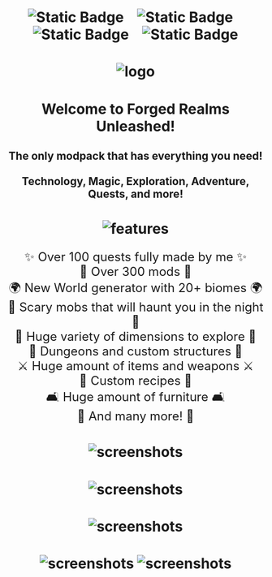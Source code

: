 <div align="center">
<h1 style="text-align:center " >

<img alt="Static Badge" src="https://img.shields.io/badge/Paypal-Support%20Us-%232d2d2d?style=for-the-badge&logo=paypal&logoColor=%23ffffff&labelColor=%231c871a&color=%232d2d2d&link=https%3A%2F%2Fwww.paypal.com%2Fdonate%2F%3Fhosted_button_id%3DCG3K6T7R5TZL4">
&nbsp;&nbsp; 
<img alt="Static Badge" src="https://img.shields.io/badge/Discord-Contact%20Us-%232d2d2d?style=for-the-badge&logo=discord&logoColor=%23ffffff&labelColor=%231c871a&color=%232d2d2d&link=https%3A%2F%2Fdiscord.gg%2FY9BbesGwXa">
&nbsp;&nbsp;
<img alt="Static Badge" src="https://img.shields.io/badge/Ko--Fi-Support%20Us-%232d2d2d?style=for-the-badge&logo=kofi&logoColor=%23ffffff&labelColor=%231c871a&color=%232d2d2d&link=https:%2%2ko-fi.com%2Fwiktormalyska">
&nbsp;&nbsp;
<img alt="Static Badge" src="https://img.shields.io/badge/Server%20Pack-Download-%232d2d2d?style=for-the-badge&logo=google-drive&logoColor=%23ffffff&labelColor=%231c871a&color=%232d2d2d&link=https%3A%2F%2Fdrive.google.com%2Fdrive%2Ffolders%2F1K9RhZkliKsyg7YWx0_8HaTq17C09cC1a">
</h1>
<h1>
<img alt="logo" src="https://i.ibb.co/Ryzb0Kw/Untitled-1.png">
</h1>
<h1 style="text-align:center ">
Welcome to Forged Realms Unleashed!
</h1>
<h2 style="text-align:center"> 
The only modpack that has everything you need!<br><br>
Technology, Magic, Exploration, Adventure, Quests, and more!
</h2>
<h1>
<img alt="features" src="https://i.ibb.co/n7nVnts/features.png">
</h1>
<ul style="text-align: center; list-style-type: none; padding-left: 0;font-size: 24px;">
<li>✨ Over 100 quests fully made by me ✨</li>
<li>🔧 Over 300 mods 🔧</li>
<li>🌍 New World generator with 20+ biomes 🌍</li>
<li>🌙 Scary mobs that will haunt you in the night 🌙</li>
<li>🔮 Huge variety of dimensions to explore 🔮</li>
<li>🏰 Dungeons and custom structures 🏰</li>
<li>⚔️ Huge amount of items and weapons ⚔️</li>
<li>🍳 Custom recipes 🍳</li>
<li>🛋️ Huge amount of furniture 🛋️</li>
<li>🎉 And many more! 🎉</li>
</ul>

<h1>
<img alt="screenshots" src="https://i.ibb.co/tHjGRGb/Untitled-2.png">
</h1>
<h1>
<img alt="screenshots" src="https://i.ibb.co/8DhsYsY/Screenshot-2023-08-06-222048.png">
</h1>
<h1>
<img alt="screenshots" src="https://i.ibb.co/ykZ3fQ7/Screenshot-2023-08-06-222110.png">
</h1>
<h1>
<img alt="screenshots" src="https://i.ibb.co/gWm6bhK/Screenshot-2023-08-06-222942.png">
<img alt="screenshots" src="https://i.ibb.co/fpXTVmd/Screenshot-2023-08-06-223208.png">
</h1>
